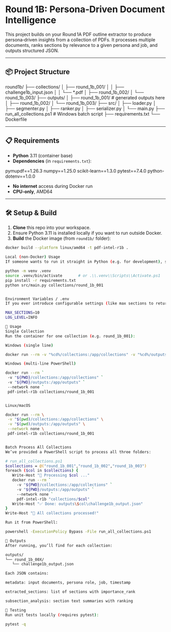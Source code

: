 # Round 1B: Persona‑Driven Document Intelligence

This project builds on your Round 1A PDF outline extractor to produce persona‑driven insights from a collection of PDFs. It processes multiple documents, ranks sections by relevance to a given persona and job, and outputs structured JSON.

---

## 📦 Project Structure

round1b/
├── collections/
│ ├── round_1b_001/
│ │ ├── challenge1b_input.json
│ │ └── *.pdf
│ ├── round_1b_002/
│ └── round_1b_003/
├── outputs/
│ ├── round_1b_001/ # generated outputs here
│ ├── round_1b_002/
│ └── round_1b_003/
├── src/
│ ├── loader.py
│ ├── segmenter.py
│ ├── ranker.py
│ ├── serializer.py
│ └── main.py
├── run_all_collections.ps1 # Windows batch script
├── requirements.txt
└── Dockerfile



---

## 📋 Requirements

- **Python** 3.11 (container base)
- **Dependencies** (in `requirements.txt`):

pymupdf==1.26.3
numpy==1.25.0
scikit-learn==1.3.0
pytest==7.4.0
python-dotenv==1.0.0


- **No internet** access during Docker run
- **CPU-only**, AMD64

---

## 🛠️ Setup & Build

1. **Clone** this repo into your workspace.
2. Ensure Python 3.11 is installed locally if you want to run outside Docker.
3. **Build** the Docker image (from `round1b/` folder):
 ```bash
 docker build --platform linux/amd64 -t pdf-intel-r1b .

Local (non‑Docker) Usage
If someone wants to run it straight in Python (e.g. for development), show how to set up the venv and run:

python -m venv .venv
source .venv/bin/activate       # or .\\.venv\\Scripts\\Activate.ps1
pip install -r requirements.txt
python src/main.py collections/round_1b_001


Environment Variables / .env
If you ever introduce configurable settings (like max sections to return, logging level, etc.), note that you use a .env (with python‑dotenv) and give an example:

MAX_SECTIONS=10
LOG_LEVEL=INFO

🚀 Usage
Single Collection
Run the container for one collection (e.g. round_1b_001):

Windows (single line)

docker run --rm -v "%cd%/collections:/app/collections" -v "%cd%/outputs:/app/outputs" --network none pdf-intel-r1b collections/round_1b_001

Windows (multi-line PowerShell)

docker run --rm `
  -v "${PWD}/collections:/app/collections" `
  -v "${PWD}/outputs:/app/outputs" `
  --network none `
  pdf-intel-r1b collections/round_1b_001


Linux/macOS

docker run --rm \
  -v "$(pwd)/collections:/app/collections" \
  -v "$(pwd)/outputs:/app/outputs" \
  --network none \
  pdf-intel-r1b collections/round_1b_001


Batch Process All Collections
We’ve provided a PowerShell script to process all three folders:

# run_all_collections.ps1
$collections = @("round_1b_001","round_1b_002","round_1b_003")
foreach ($col in $collections) {
    Write-Host "🔄 Processing $col ..."
    docker run --rm `
      -v "${PWD}/collections:/app/collections" `
      -v "${PWD}/outputs:/app/outputs" `
      --network none `
      pdf-intel-r1b "collections/$col"
    Write-Host "✅ Done: outputs\$col\challenge1b_output.json"
}
Write-Host "🏁 All collections processed!"

Run it from PowerShell:

powershell -ExecutionPolicy Bypass -File run_all_collections.ps1

📂 Outputs
After running, you’ll find for each collection:

outputs/
└── round_1b_00X/
    └── challenge1b_output.json

Each JSON contains:

metadata: input documents, persona role, job, timestamp

extracted_sections: list of sections with importance_rank

subsection_analysis: section text summaries with ranking

🧪 Testing
Run unit tests locally (requires pytest):

pytest -q

